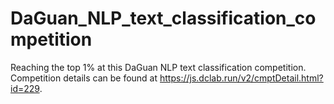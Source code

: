# DaGuan_NLP_text_classification_competition
Reaching the top 1% at this DaGuan NLP text classification competition. Competition details can be found at https://js.dclab.run/v2/cmptDetail.html?id=229.
